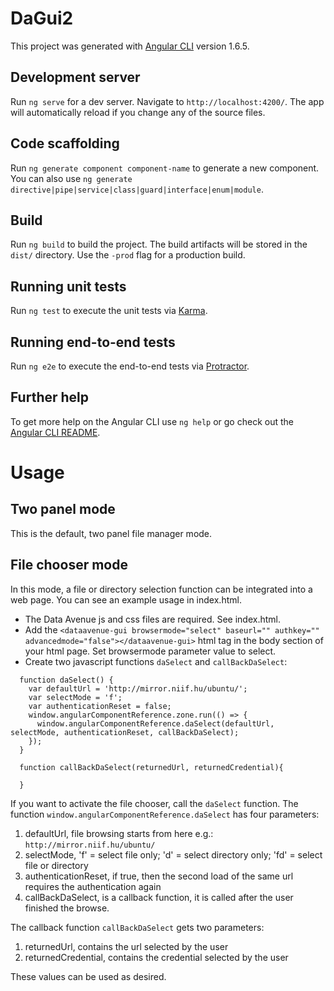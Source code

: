 # DaGui2

This project was generated with [Angular CLI](https://github.com/angular/angular-cli) version 1.6.5.

## Development server

Run `ng serve` for a dev server. Navigate to `http://localhost:4200/`. The app will automatically reload if you change any of the source files.

## Code scaffolding

Run `ng generate component component-name` to generate a new component. You can also use `ng generate directive|pipe|service|class|guard|interface|enum|module`.

## Build

Run `ng build` to build the project. The build artifacts will be stored in the `dist/` directory. Use the `-prod` flag for a production build.

## Running unit tests

Run `ng test` to execute the unit tests via [Karma](https://karma-runner.github.io).

## Running end-to-end tests

Run `ng e2e` to execute the end-to-end tests via [Protractor](http://www.protractortest.org/).

## Further help

To get more help on the Angular CLI use `ng help` or go check out the [Angular CLI README](https://github.com/angular/angular-cli/blob/master/README.md).

# Usage

## Two panel mode

This is the default, two panel file manager mode.

## File chooser mode

In this mode, a file or directory selection function can be integrated into a web page. You can see an example usage in index.html.

- The Data Avenue js and css files are required. See index.html.
- Add the `<dataavenue-gui browsermode="select" baseurl="" authkey="" advancedmode="false"></dataavenue-gui>` html tag in the body section of your html page.
Set browsermode parameter value to select.
- Create two javascript functions `daSelect` and `callBackDaSelect`:
```
  function daSelect() {
    var defaultUrl = 'http://mirror.niif.hu/ubuntu/';
    var selectMode = 'f';
    var authenticationReset = false; 
    window.angularComponentReference.zone.run(() => {
      window.angularComponentReference.daSelect(defaultUrl, selectMode, authenticationReset, callBackDaSelect);
    });
  }

  function callBackDaSelect(returnedUrl, returnedCredential){

  }
```
If you want to activate the file chooser, call the `daSelect` function.
The function `window.angularComponentReference.daSelect` has four parameters:
   1. defaultUrl, file browsing starts from here e.g.: `http://mirror.niif.hu/ubuntu/`
   2. selectMode, 'f' = select file only; 'd' = select directory only; 'fd' = select file or directory
   3. authenticationReset, if true, then the second load of the same url requires the authentication again
   4. callBackDaSelect, is a callback function, it is called after the user finished the browse.
 
The callback function `callBackDaSelect` gets two parameters:
  1. returnedUrl, contains the url selected by the user
  2. returnedCredential, contains the credential selected by the user

These values can be used as desired.
